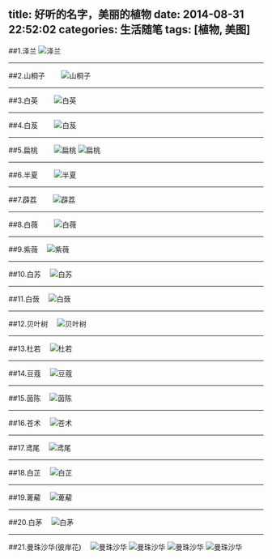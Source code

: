 title: 好听的名字，美丽的植物
date: 2014-08-31 22:52:02
categories: 生活随笔
tags: [植物, 美图]
---
##1.泽兰
![泽兰](http://i1153.photobucket.com/albums/p501/dmxiaoshen/hexo/bk_476c4ec135f93c9c27f4c5904acaeba0_u6GBHF_zps86b90311.jpg)

-----------------------------------------------
##2.山桐子　　
![山桐子](http://i1153.photobucket.com/albums/p501/dmxiaoshen/hexo/20130121_145512_400213363_zps9e3909ad.jpg)
<!-- more -->

-----------------------------------------------
##3.白英　　
![白英](http://i1153.photobucket.com/albums/p501/dmxiaoshen/hexo/20111126145614_rxLRZ_zps2459abcf.jpg)

-----------------------------------------------
##4.白芨　　
![白芨](http://i1153.photobucket.com/albums/p501/dmxiaoshen/hexo/1315271527Om6mL9d0_zpsf226aaa0.jpg)

------------------------------------------------
##5.扁桃　　
![扁桃](http://i1153.photobucket.com/albums/p501/dmxiaoshen/hexo/afbbab33c895d1433d5f2d8b72f082025aaf070e_zpsd9b19598.jpg)
![扁桃](http://i1153.photobucket.com/albums/p501/dmxiaoshen/hexo/66c8c11c8701a18b3ef8dbe79f2f07082838fe21_zpse61614d3.jpg)

----------------------------------------------
##6.半夏　　
![半夏](http://i1153.photobucket.com/albums/p501/dmxiaoshen/hexo/01300000819962130166651233660_zps571c0b04.jpg)

----------------------------------------------
##7.薜荔　　
![薜荔](http://i1153.photobucket.com/albums/p501/dmxiaoshen/hexo/f7426d8d6ad61624b21bba7d_zps42e6107b.jpg)

----------------------------------------------
##8.白薇　　
![白薇](http://i1153.photobucket.com/albums/p501/dmxiaoshen/hexo/26914144038_zps7590d013.jpg)

----------------------------------------------
##9.紫薇　
![紫薇](http://i1153.photobucket.com/albums/p501/dmxiaoshen/hexo/d058ccbf6c81800adbef54e0b03533fa838b47d2_zpsa592723d.jpg)

----------------------------------------------
##10.白苏　
![白苏](http://i1153.photobucket.com/albums/p501/dmxiaoshen/hexo/6f3abdfc1e178a821e99b608f703738da877e88b_zpsf7e29d38.jpg)

----------------------------------------------
##11.白蔹　
![白蔹](http://i1153.photobucket.com/albums/p501/dmxiaoshen/hexo/d31b0ef41bd5ad6e4aa36e1b81cb39dbb7fd3cec_zps515ca252.jpg)

----------------------------------------------
##12.贝叶树　
![贝叶树](http://i1153.photobucket.com/albums/p501/dmxiaoshen/hexo/20120810180618_185_zps245fe2f9.jpg)

----------------------------------------------
##13.杜若　
![杜若](http://i1153.photobucket.com/albums/p501/dmxiaoshen/hexo/u15602279232356625447ampfm23ampgp0_zps532bad25.jpg)

----------------------------------------------
##14.豆蔻　
![豆蔻](http://i1153.photobucket.com/albums/p501/dmxiaoshen/hexo/20110409070141218_3105_zps917fc5fa.jpg)

----------------------------------------------
##15.茵陈　
![茵陈](http://i1153.photobucket.com/albums/p501/dmxiaoshen/hexo/e3e869d5ad6eddc4f740535238dbb6fd53663395_zps9f15de65.jpg)

----------------------------------------------
##16.苍术　
![苍术](http://i1153.photobucket.com/albums/p501/dmxiaoshen/hexo/14058674_zpsaeccfe62.jpg)

----------------------------------------------
##17.鸢尾　
![鸢尾](http://i1153.photobucket.com/albums/p501/dmxiaoshen/hexo/200000033870126933764226858_950_zps8115e1be.jpg)


----------------------------------------------
##18.白芷　
![白芷](http://i1153.photobucket.com/albums/p501/dmxiaoshen/hexo/1349484878ZkMVomm3_zpse98f1dba.jpg)

----------------------------------------------
##19.萆薢　
![萆薢](http://i1153.photobucket.com/albums/p501/dmxiaoshen/hexo/7333750828381f3056544401a8014c086f06f0e3_zpsf9590d9e.jpg)

----------------------------------------------
##20.白茅　
![白茅](http://i1153.photobucket.com/albums/p501/dmxiaoshen/hexo/webfixed_4aa9b59f-6d6a-4c95-ba8e-ec06e9c6a41b_zpsd1d4df51.jpg)

----------------------------------------------
##21.曼珠沙华(彼岸花)　
![曼珠沙华](http://i1153.photobucket.com/albums/p501/dmxiaoshen/hexo/1118832266d6122e28o_zpsb5de6e06.jpg)
![曼珠沙华](http://i1153.photobucket.com/albums/p501/dmxiaoshen/hexo/20090610190701-400397285_zps718a1c30.jpg)
![曼珠沙华](http://i1153.photobucket.com/albums/p501/dmxiaoshen/hexo/20120519220752_dFP8y_zpsa9cc1002.jpeg)
![曼珠沙华](http://i1153.photobucket.com/albums/p501/dmxiaoshen/hexo/20120422105507_L5Fwm_zps61868c46.jpeg)
